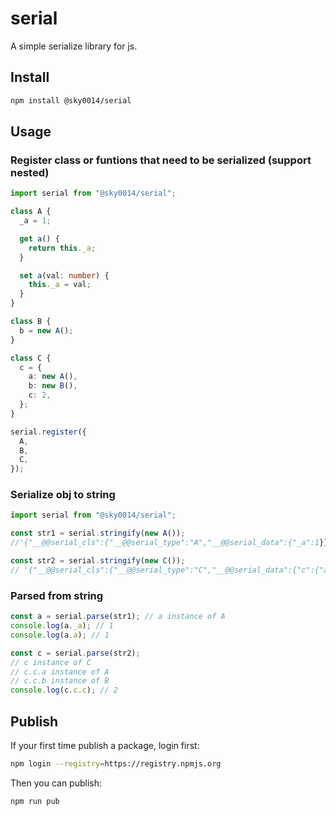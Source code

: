 # serial

A simple serialize library for js.

## Install

```bash
npm install @sky0014/serial
```

## Usage

### Register class or funtions that need to be serialized (support nested)

```ts
import serial from "@sky0014/serial";

class A {
  _a = 1;

  get a() {
    return this._a;
  }

  set a(val: number) {
    this._a = val;
  }
}

class B {
  b = new A();
}

class C {
  c = {
    a: new A(),
    b: new B(),
    c: 2,
  };
}

serial.register({
  A,
  B,
  C,
});
```

### Serialize obj to string

```ts
import serial from "@sky0014/serial";

const str1 = serial.stringify(new A());
//'{"__@@serial_cls":{"__@@serial_type":"A","__@@serial_data":{"_a":1}}}'

const str2 = serial.stringify(new C());
// '{"__@@serial_cls":{"__@@serial_type":"C","__@@serial_data":{"c":{"a":{"__@@serial_cls":{"__@@serial_type":"A","__@@serial_data":{"_a":1}}},"b":{"__@@serial_cls":{"__@@serial_type":"B","__@@serial_data":{"b":{"__@@serial_cls":{"__@@serial_type":"A","__@@serial_data":{"_a":1}}}}}},"c":2}}}}'
```

### Parsed from string

```ts
const a = serial.parse(str1); // a instance of A
console.log(a._a); // 1
console.log(a.a); // 1

const c = serial.parse(str2);
// c instance of C
// c.c.a instance of A
// c.c.b instance of B
console.log(c.c.c); // 2
```

## Publish

If your first time publish a package, login first:

```bash
npm login --registry=https://registry.npmjs.org
```

Then you can publish:

```bash
npm run pub
```
